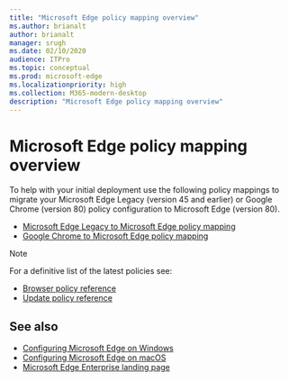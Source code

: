 ```yaml
---
title: "Microsoft Edge policy mapping overview"
ms.author: brianalt
author: brianalt
manager: srugh
ms.date: 02/10/2020
audience: ITPro
ms.topic: conceptual
ms.prod: microsoft-edge
ms.localizationpriority: high
ms.collection: M365-modern-desktop
description: "Microsoft Edge policy mapping overview"
---
```


# Microsoft Edge policy mapping overview

To help with your initial deployment use the following policy mappings to migrate your Microsoft Edge Legacy (version 45 and earlier) or Google Chrome (version 80) policy configuration to Microsoft Edge (version 80).

- [Microsoft Edge Legacy to Microsoft Edge policy mapping](microsoft-edge-policy-map-legacy-to-newedge.md)
- [Google Chrome to Microsoft Edge policy mapping](microsoft-edge-policy-map-chrome-to-newedge.md)

> [!NOTE]
> For a definitive list of the latest policies see:
> - [Browser policy reference](microsoft-edge-policies.md)
> - [Update policy reference](microsoft-edge-update-policies.md)

## See also
- [Configuring Microsoft Edge on Windows](configure-microsoft-edge.md)
- [Configuring Microsoft Edge on macOS](configure-microsoft-edge-on-mac.md)
- [Microsoft Edge Enterprise landing page](https://aka.ms/EdgeEnterprise)
